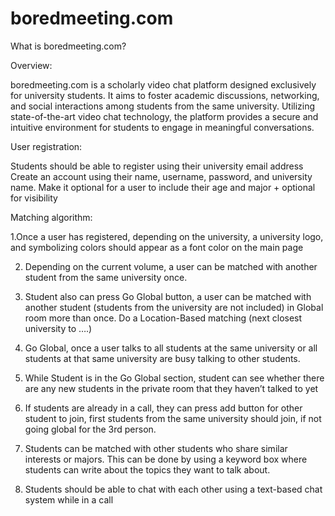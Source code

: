 # boredmeeting.com


What is boredmeeting.com?

Overview:

boredmeeting.com is a scholarly video chat platform designed exclusively for university students. It aims to foster academic discussions, networking, and social interactions among students from the same university. Utilizing state-of-the-art video chat technology, the platform provides a secure and intuitive environment for students to engage in meaningful conversations.

User registration: 

Students should be able to register using their university email address
Create an account using their name, username, password, and university name.
Make it optional for a user to include their age and major + optional for visibility


Matching algorithm:

   1.Once a user has registered, depending on the university, a university logo, and symbolizing colors should appear as a font color on the main page
  
  2. Depending on the current volume, a user can be matched with another student from the same university once. 
  
  
  3. Student also can press Go Global button, a user can be matched with another student (students from the university are not included) in Global room more than once.
  Do a Location-Based matching (next closest university to ….) 
  
  4. Go Global, once a user talks to all students at the same university or all students at that same university are busy talking to other students. 
  
  5. While Student is in the Go Global section, student can see whether there are any new students in the private room that they haven’t talked to yet 
  
  6. If students are already in a call, they can press add button for other student to join, first students from the same university should join, if not going global for the 3rd person.
  
  7. Students can be matched with other students who share similar interests or majors. This can be done by using a keyword box where students can write about the topics they want to talk about.
  
  8. Students should be able to chat with each other using a text-based chat system while in a call
